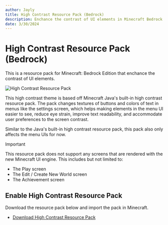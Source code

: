```yaml
---
author: Jayly
title: High Contrast Resource Pack (Bedrock)
description: Enchance the contrast of UI elements in Minecraft Bedrock Edition.
date: 3/30/2024
---
```


# High Contrast Resource Pack (Bedrock)

This is a resource pack for Minecraft: Bedrock Edition that enchance the contrast of UI elements. 

![High Contrast Resource Pack](/assets/posts/high-contrast/select_pack.png)

This high contrast theme is based off Minecraft Java's built-in high contrast resource pack. The pack changes textures of buttons and colors of text in menus like the settings screen, which helps making elements in the menu UI easier to see, reduce eye strain, improve text readability, and accommodate user preferences to the screen contrast.

Similar to the Java's built-in high contrast resource pack, this pack also only affects the menu UIs for now.

> [!IMPORTANT]
> This resource pack does not support any screens that are rendered with the new Minecraft UI engine. This includes but not limited to:
> - The Play screen
> - The Edit / Create New World screen
> - The Achievement screen

## Enable High Contrast Resource Pack

Download the resource pack below and import the pack in Minecraft.

- [Download High Contrast Resource Pack](https://www.mediafire.com/file/hfuthnzz6lpgxwt/high_contrast_v1.0.0.mcpack/file)